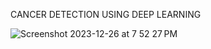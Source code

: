 CANCER DETECTION USING DEEP LEARNING

![Screenshot 2023-12-26 at 7 52 27 PM](https://github.com/themihirmathur/Cancer-Detection-using-Deep-Learning/assets/92594107/3cfb9a3e-8bf0-4ec9-b08f-61af3b4733fe)
